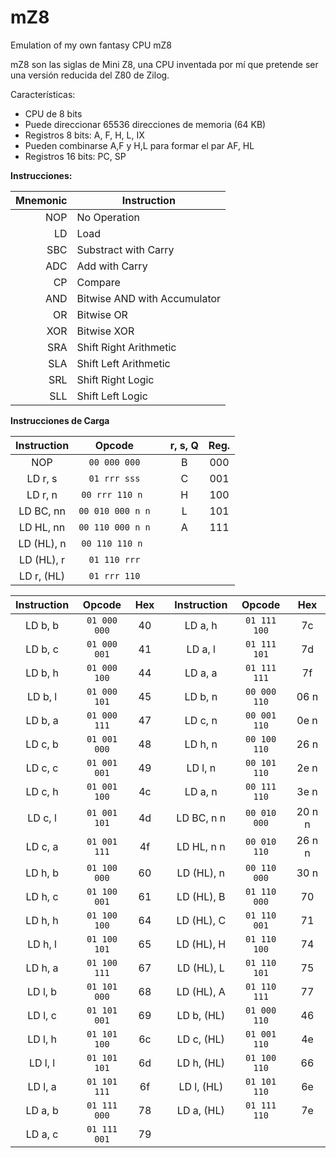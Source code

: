 # mZ8
 Emulation of my own fantasy CPU mZ8
 
 mZ8 son las siglas de Mini Z8, una CPU inventada por mí que pretende ser una versión 
 reducida del Z80 de Zilog.
 
 Características:
 
 - CPU de 8 bits
 - Puede direccionar 65536 direcciones de memoria (64 KB)
 - Registros 8 bits: A, F, H, L, IX
 - Pueden combinarse A,F y H,L para formar el par AF, HL
 - Registros 16 bits: PC, SP

 **Instrucciones:**
    
|Mnemonic| Instruction               |
|----:|------------------------------|
| NOP | No Operation                 |
|  LD | Load                         |
| SBC | Substract with Carry         |
| ADC | Add with Carry               |
|  CP | Compare                      |
| AND | Bitwise AND with Accumulator |
| OR  | Bitwise OR                   |
| XOR | Bitwise XOR                  |
| SRA | Shift Right Arithmetic       |
| SLA | Shift Left Arithmetic        |
| SRL | Shift Right Logic            |
| SLL | Shift Left Logic             |

**Instrucciones de Carga**

| Instruction |   Opcode          |    |r, s, Q| Reg. |
|:-----------:|:-----------------:|:--:|:-----:|:----:|
| NOP         | ``00 000 000``    |    | B     | 000  |
| LD r, s     | ``01 rrr sss``    |    | C     | 001  |
| LD r, n     | ``00 rrr 110 n `` |   | H     | 100  |
| LD BC, nn   | ``00 010 000 n n``| | L     | 101  |
| LD HL, nn   | ``00 110 000 n n``| | A     | 111  |
| LD (HL), n  | ``00 110 110 n `` |   |       |      |
| LD (HL), r  | ``01 110 rrr``    |    |       |      |
| LD r, (HL)  | ``01 rrr 110``    |    |       |      |

| Instruction |   Opcode       | Hex |   | Instruction |   Opcode       | Hex |
|:-----------:|:--------------:|:---:|:-:|:-----------:|:--------------:|:---:|
| LD b, b     | ``01 000 000`` | 40  |   | LD a, h     | ``01 111 100`` | 7c  |
| LD b, c     | ``01 000 001`` | 41  |   | LD a, l     | ``01 111 101`` | 7d  |
| LD b, h     | ``01 000 100`` | 44  |   | LD a, a     | ``01 111 111`` | 7f  |
| LD b, l     | ``01 000 101`` | 45  |   | LD b, n     | ``00 000 110`` | 06 n|
| LD b, a     | ``01 000 111`` | 47  |   | LD c, n     | ``00 001 110`` | 0e n|
| LD c, b     | ``01 001 000`` | 48  |   | LD h, n     | ``00 100 110`` | 26 n|
| LD c, c     | ``01 001 001`` | 49  |   | LD l, n     | ``00 101 110`` | 2e n|   
| LD c, h     | ``01 001 100`` | 4c  |   | LD a, n     | ``00 111 110`` | 3e n|   
| LD c, l     | ``01 001 101`` | 4d  |   | LD BC, n n  | ``00 010 000`` | 20 n n|   
| LD c, a     | ``01 001 111`` | 4f  |   | LD HL, n n  | ``00 010 110`` | 26 n n|   
| LD h, b     | ``01 100 000`` | 60  |   | LD (HL), n  | ``00 110 000`` | 30 n|
| LD h, c     | ``01 100 001`` | 61  |   | LD (HL), B  | ``01 110 000`` | 70  |
| LD h, h     | ``01 100 100`` | 64  |   | LD (HL), C  | ``01 110 001`` | 71  |
| LD h, l     | ``01 100 101`` | 65  |   | LD (HL), H  | ``01 110 100`` | 74  |
| LD h, a     | ``01 100 111`` | 67  |   | LD (HL), L  | ``01 110 101`` | 75  |
| LD l, b     | ``01 101 000`` | 68  |   | LD (HL), A  | ``01 110 111`` | 77  |
| LD l, c     | ``01 101 001`` | 69  |   | LD b, (HL)  | ``01 000 110`` | 46  |   
| LD l, h     | ``01 101 100`` | 6c  |   | LD c, (HL)  | ``01 001 110`` | 4e  |
| LD l, l     | ``01 101 101`` | 6d  |   | LD h, (HL)  | ``01 100 110`` | 66  |
| LD l, a     | ``01 101 111`` | 6f  |   | LD l, (HL)  | ``01 101 110`` | 6e  |
| LD a, b     | ``01 111 000`` | 78  |   | LD a, (HL)  | ``01 111 110`` | 7e  |
| LD a, c     | ``01 111 001`` | 79  |   |             |                |     |

